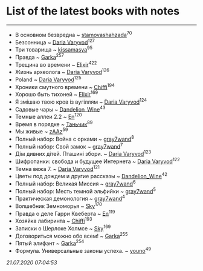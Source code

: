 # List of the latest books with notes
---

* В основном безвредна ~ [stamovashahzada](users/310/310646815-vkontakte)<sup>70</sup>
* Безсонница ~ [Daria Varyvod](users/829/829893410524253-facebook)<sup>127</sup>
* Три товарища ~ [kissamasya](users/684/68439978-vkontakte)<sup>95</sup>
* Правда ~ [Garka](users/115/115753719718250012620-google)<sup>257</sup>
* Трещина во времени ~ [Elixir](users/115/115826717712507836033-google)<sup>422</sup>
* Жизнь археолога ~ [Daria Varyvod](users/829/829893410524253-facebook)<sup>126</sup>
* Poland ~ [Daria Varyvod](users/829/829893410524253-facebook)<sup>125</sup>
* Хроники смутного времени ~ [Chiffi](users/105/105831994080785626680-google)<sup>194</sup>
* Хорошо быть тихоней ~ [Elixir](users/115/115826717712507836033-google)<sup>169</sup>
* Я змішаю твою кров із вугіллям ~ [Daria Varyvod](users/829/829893410524253-facebook)<sup>124</sup>
* Садовые чары ~ [Dandelion_Wine](users/586/58602788-vkontakte)<sup>43</sup>
* Темные аллеи 2.2 ~ [En](users/333/333646551-vkontakte)<sup>120</sup>
* Время в порядке ~ [Таньчик](users/209/2096581563762610-facebook)<sup>89</sup>
* Мы живые ~ [zAAz](users/202/202248233-vkontakte)<sup>59</sup>
* Полный набор: Война с орками ~ [gray7wand](users/110/110080946273609412257-google)<sup>8</sup>
* Полный набор: Свой замок ~ [gray7wand](users/110/110080946273609412257-google)<sup>7</sup>
* Дім дивних дітей. Пташині збори. ~ [Daria Varyvod](users/829/829893410524253-facebook)<sup>123</sup>
* Шифропанки: свобода и будущее Интернета ~ [Daria Varyvod](users/829/829893410524253-facebook)<sup>122</sup>
* Темна вежа 7. ~ [Daria Varyvod](users/829/829893410524253-facebook)<sup>121</sup>
* Цветы под дождем и другие рассказы ~ [Dandelion_Wine](users/586/58602788-vkontakte)<sup>42</sup>
* Полный набор: Великая Миссия ~ [gray7wand](users/110/110080946273609412257-google)<sup>6</sup>
* Полный набор: Месть темной эльфийки ~ [gray7wand](users/110/110080946273609412257-google)<sup>5</sup>
* Практическая демонология ~ [gray7wand](users/110/110080946273609412257-google)<sup>4</sup>
* Волшебник Земноморья ~ [Sky](users/118/118049897850017649660-google)<sup>170</sup>
* Правда о деле Гарри Квеберта ~ [En](users/333/333646551-vkontakte)<sup>119</sup>
* Хозяйка лабиринта ~ [Chiffi](users/105/105831994080785626680-google)<sup>193</sup>
* Записки о Шерлоке Холмсе ~ [Sky](users/118/118049897850017649660-google)<sup>169</sup>
* Договориться можно обо всем! ~ [Garka](users/115/115753719718250012620-google)<sup>255</sup>
* Пятый элифант ~ [Garka](users/115/115753719718250012620-google)<sup>254</sup>
* Формула. Универсальные законы успеха. ~ [youno](users/302/302928912-vkontakte)<sup>49</sup>


_21.07.2020 07:04:53_
